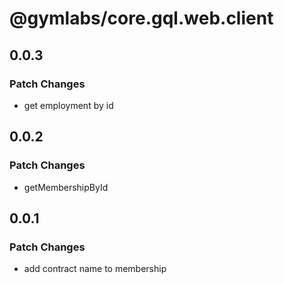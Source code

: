 # @gymlabs/core.gql.web.client

## 0.0.3

### Patch Changes

- get employment by id

## 0.0.2

### Patch Changes

- getMembershipById

## 0.0.1

### Patch Changes

- add contract name to membership

